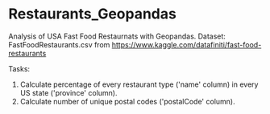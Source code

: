 # Restaurants_Geopandas
Analysis of USA Fast Food Restaurnats with Geopandas.
Dataset: FastFoodRestaurants.csv from https://www.kaggle.com/datafiniti/fast-food-restaurants

Tasks:
1. Calculate percentage of every restaurant type ('name' column) in every US state ('province' column).
2. Calculate number of unique postal codes ('postalCode' column).
